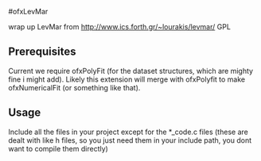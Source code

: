#ofxLevMar

wrap up LevMar from http://www.ics.forth.gr/~lourakis/levmar/
GPL

## Prerequisites
Current we require ofxPolyFit (for the dataset structures, which are mighty fine i might add). Likely this extension will merge with ofxPolyfit to make ofxNumericalFit (or something like that).

## Usage
Include all the files in your project except for the *_code.c files (these are dealt with like h files, so you just need them in your include path, you dont want to compile them directly)

